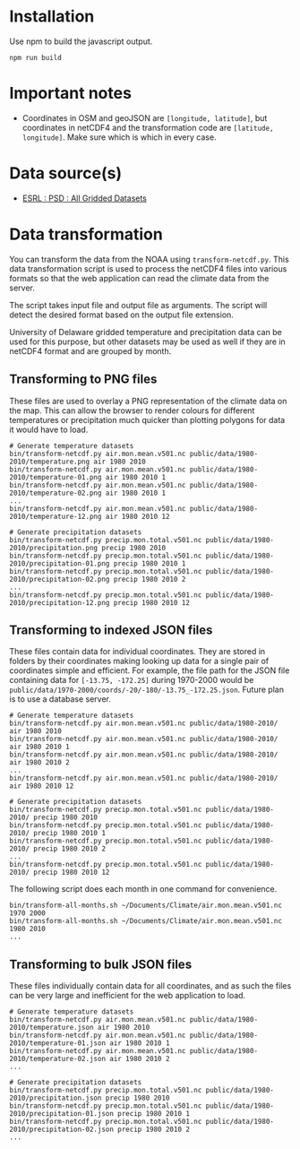 # Installation

Use npm to build the javascript output.

```
npm run build
```

# Important notes

* Coordinates in OSM and geoJSON are `[longitude, latitude]`, but coordinates
in netCDF4 and the transformation code are `[latitude, longitude]`. Make sure
which is which in every case.

# Data source(s)

* [ESRL : PSD : All Gridded Datasets](https://www.esrl.noaa.gov/psd/data/gridded/)

# Data transformation

You can transform the data from the NOAA using `transform-netcdf.py`.
This data transformation script is used to process the netCDF4 files into
various formats so that the web application can read the climate data from
the server.

The script takes input file and output file as arguments. The script will detect
the desired format based on the output file extension.

University of Delaware gridded temperature and precipitation data can be used
for this purpose, but other datasets may be used as well if they are in
netCDF4 format and are grouped by month.

## Transforming to PNG files

These files are used to overlay a PNG representation of the climate data
on the map. This can allow the browser to render colours for different temperatures
or precipitation much quicker than plotting polygons for data it would have to load.

```
# Generate temperature datasets
bin/transform-netcdf.py air.mon.mean.v501.nc public/data/1980-2010/temperature.png air 1980 2010
bin/transform-netcdf.py air.mon.mean.v501.nc public/data/1980-2010/temperature-01.png air 1980 2010 1
bin/transform-netcdf.py air.mon.mean.v501.nc public/data/1980-2010/temperature-02.png air 1980 2010 1
...
bin/transform-netcdf.py air.mon.mean.v501.nc public/data/1980-2010/temperature-12.png air 1980 2010 12

# Generate precipitation datasets
bin/transform-netcdf.py precip.mon.total.v501.nc public/data/1980-2010/precipitation.png precip 1980 2010
bin/transform-netcdf.py precip.mon.total.v501.nc public/data/1980-2010/precipitation-01.png precip 1980 2010 1
bin/transform-netcdf.py precip.mon.total.v501.nc public/data/1980-2010/precipitation-02.png precip 1980 2010 2
...
bin/transform-netcdf.py precip.mon.total.v501.nc public/data/1980-2010/precipitation-12.png precip 1980 2010 12
```

## Transforming to indexed JSON files

These files contain data for individual coordinates. They are stored in folders
by their coordinates making looking up data for a single pair of coordinates
simple and efficient. For example, the file path for the JSON file
containing data for `[-13.75, -172.25]` during 1970-2000
would be `public/data/1970-2000/coords/-20/-180/-13.75_-172.25.json`.
Future plan is to use a database server.

```
# Generate temperature datasets
bin/transform-netcdf.py air.mon.mean.v501.nc public/data/1980-2010/ air 1980 2010
bin/transform-netcdf.py air.mon.mean.v501.nc public/data/1980-2010/ air 1980 2010 1
bin/transform-netcdf.py air.mon.mean.v501.nc public/data/1980-2010/ air 1980 2010 2
...
bin/transform-netcdf.py air.mon.mean.v501.nc public/data/1980-2010/ air 1980 2010 12

# Generate precipitation datasets
bin/transform-netcdf.py precip.mon.total.v501.nc public/data/1980-2010/ precip 1980 2010
bin/transform-netcdf.py precip.mon.total.v501.nc public/data/1980-2010/ precip 1980 2010 1
bin/transform-netcdf.py precip.mon.total.v501.nc public/data/1980-2010/ precip 1980 2010 2
...
bin/transform-netcdf.py precip.mon.total.v501.nc public/data/1980-2010/ precip 1980 2010 12
```

The following script does each month in one command for convenience.

```
bin/transform-all-months.sh ~/Documents/Climate/air.mon.mean.v501.nc 1970 2000
bin/transform-all-months.sh ~/Documents/Climate/air.mon.mean.v501.nc 1980 2010
...
```

## Transforming to bulk JSON files

These files individually contain data for all coordinates, and as such the files
can be very large and inefficient for the web application to load.

```
# Generate temperature datasets
bin/transform-netcdf.py air.mon.mean.v501.nc public/data/1980-2010/temperature.json air 1980 2010
bin/transform-netcdf.py air.mon.mean.v501.nc public/data/1980-2010/temperature-01.json air 1980 2010 1
bin/transform-netcdf.py air.mon.mean.v501.nc public/data/1980-2010/temperature-02.json air 1980 2010 2
...

# Generate precipitation datasets
bin/transform-netcdf.py precip.mon.total.v501.nc public/data/1980-2010/precipitation.json precip 1980 2010
bin/transform-netcdf.py precip.mon.total.v501.nc public/data/1980-2010/precipitation-01.json precip 1980 2010 1
bin/transform-netcdf.py precip.mon.total.v501.nc public/data/1980-2010/precipitation-02.json precip 1980 2010 2
...
```
